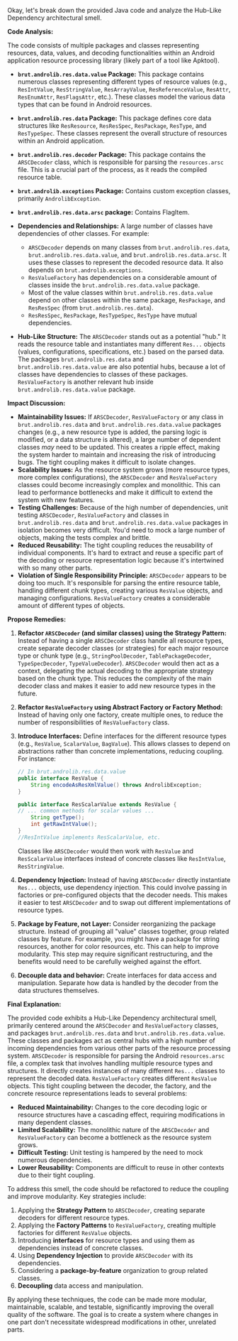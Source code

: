 Okay, let's break down the provided Java code and analyze the Hub-Like Dependency architectural smell.

**Code Analysis:**

The code consists of multiple packages and classes representing resources, data, values, and decoding functionalities within an Android application resource processing library (likely part of a tool like Apktool).

-   **`brut.androlib.res.data.value` Package:** This package contains numerous classes representing different types of resource values (e.g., `ResIntValue`, `ResStringValue`, `ResArrayValue`, `ResReferenceValue`, `ResAttr`, `ResEnumAttr`, `ResFlagsAttr`, etc.). These classes model the various data types that can be found in Android resources.
-   **`brut.androlib.res.data` Package:** This package defines core data structures like `ResResource`, `ResResSpec`, `ResPackage`, `ResType`, and `ResTypeSpec`. These classes represent the overall structure of resources within an Android application.
-   **`brut.androlib.res.decoder` Package:** This package contains the `ARSCDecoder` class, which is responsible for parsing the `resources.arsc` file. This is a crucial part of the process, as it reads the compiled resource table.
-   **`brut.androlib.exceptions` Package:** Contains custom exception classes, primarily `AndrolibException`.
-   **`brut.androlib.res.data.arsc` package:** Contains FlagItem.

-   **Dependencies and Relationships:** A large number of classes have dependencies of other classes. For example:

    -   `ARSCDecoder` depends on many classes from `brut.androlib.res.data`, `brut.androlib.res.data.value`, and `brut.androlib.res.data.arsc`. It uses these classes to represent the decoded resource data. It also depends on `brut.androlib.exceptions`.
    -   `ResValueFactory` has dependencies on a considerable amount of classes inside the `brut.androlib.res.data.value` package.
    -   Most of the value classes within `brut.androlib.res.data.value` depend on other classes within the same package, `ResPackage`, and `ResResSpec` (from `brut.androlib.res.data`).
    -   `ResResSpec`, `ResPackage`, `ResTypeSpec`, `ResType` have mutual dependencies.

-   **Hub-Like Structure:** The `ARSCDecoder` stands out as a potential "hub." It reads the resource table and instantiates many different `Res...` objects (values, configurations, specifications, etc.) based on the parsed data.  The packages `brut.androlib.res.data` and `brut.androlib.res.data.value` are also potential hubs, because a lot of classes have dependencies to classes of these packages. `ResValueFactory` is another relevant hub inside `brut.androlib.res.data.value` package.

**Impact Discussion:**

-   **Maintainability Issues:** If `ARSCDecoder`, `ResValueFactory` or any class in `brut.androlib.res.data` and `brut.androlib.res.data.value` packages changes (e.g., a new resource type is added, the parsing logic is modified, or a data structure is altered), a large number of dependent classes _may_ need to be updated. This creates a ripple effect, making the system harder to maintain and increasing the risk of introducing bugs. The tight coupling makes it difficult to isolate changes.
-   **Scalability Issues:** As the resource system grows (more resource types, more complex configurations), the `ARSCDecoder` and `ResValueFactory` classes could become increasingly complex and monolithic. This can lead to performance bottlenecks and make it difficult to extend the system with new features.
-   **Testing Challenges:** Because of the high number of dependencies, unit testing `ARSCDecoder`, `ResValueFactory` and classes in `brut.androlib.res.data` and `brut.androlib.res.data.value` packages in isolation becomes very difficult. You'd need to mock a large number of objects, making the tests complex and brittle.
-   **Reduced Reusability:** The tight coupling reduces the reusability of individual components. It's hard to extract and reuse a specific part of the decoding or resource representation logic because it's intertwined with so many other parts.
-   **Violation of Single Responsibility Principle:** `ARSCDecoder` appears to be doing too much. It's responsible for parsing the entire resource table, handling different chunk types, creating various `ResValue` objects, and managing configurations. `ResValueFactory` creates a considerable amount of different types of objects.

**Propose Remedies:**

1.  **Refactor `ARSCDecoder` (and similar classes) using the Strategy Pattern:** Instead of having a single `ARSCDecoder` class handle all resource types, create separate decoder classes (or strategies) for each major resource type or chunk type (e.g., `StringPoolDecoder`, `TablePackageDecoder`, `TypeSpecDecoder`, `TypeValueDecoder`). `ARSCDecoder` would then act as a context, delegating the actual decoding to the appropriate strategy based on the chunk type. This reduces the complexity of the main decoder class and makes it easier to add new resource types in the future.

2.  **Refactor `ResValueFactory` using Abstract Factory or Factory Method:**
    Instead of having only one factory, create multiple ones, to reduce the number of responsibilities of `ResValueFactory` class.

3.  **Introduce Interfaces:** Define interfaces for the different resource types (e.g., `ResValue`, `ScalarValue`, `BagValue`). This allows classes to depend on abstractions rather than concrete implementations, reducing coupling. For instance:

    ```java
    // In brut.androlib.res.data.value
    public interface ResValue {
        String encodeAsResXmlValue() throws AndrolibException;
    }

    public interface ResScalarValue extends ResValue {
    // ... common methods for scalar values ...
        String getType();
        int getRawIntValue();
    }
    //ResIntValue implements ResScalarValue, etc.
    ```

    Classes like `ARSCDecoder` would then work with `ResValue` and `ResScalarValue` interfaces instead of concrete classes like `ResIntValue`, `ResStringValue`.

4.  **Dependency Injection:** Instead of having `ARSCDecoder` directly instantiate `Res...` objects, use dependency injection. This could involve passing in factories or pre-configured objects that the decoder needs. This makes it easier to test `ARSCDecoder` and to swap out different implementations of resource types.

5.  **Package by Feature, not Layer:** Consider reorganizing the package structure. Instead of grouping all "value" classes together, group related classes by feature. For example, you might have a package for string resources, another for color resources, etc. This can help to improve modularity. This step may require significant restructuring, and the benefits would need to be carefully weighed against the effort.

6.  **Decouple data and behavior:** Create interfaces for data access and manipulation. Separate how data is handled by the decoder from the data structures themselves.

**Final Explanation:**

The provided code exhibits a Hub-Like Dependency architectural smell, primarily centered around the `ARSCDecoder` and `ResValueFactory` classes, and packages `brut.androlib.res.data` and `brut.androlib.res.data.value`. These classes and packages act as central hubs with a high number of incoming dependencies from various other parts of the resource processing system. `ARSCDecoder` is responsible for parsing the Android `resources.arsc` file, a complex task that involves handling multiple resource types and structures. It directly creates instances of many different `Res...` classes to represent the decoded data. `ResValueFactory` creates different `ResValue` objects. This tight coupling between the decoder, the factory, and the concrete resource representations leads to several problems:

-   **Reduced Maintainability:** Changes to the core decoding logic or resource structures have a cascading effect, requiring modifications in many dependent classes.
-   **Limited Scalability:** The monolithic nature of the `ARSCDecoder` and `ResValueFactory` can become a bottleneck as the resource system grows.
-   **Difficult Testing:** Unit testing is hampered by the need to mock numerous dependencies.
-   **Lower Reusability:** Components are difficult to reuse in other contexts due to their tight coupling.

To address this smell, the code should be refactored to reduce the coupling and improve modularity. Key strategies include:

1.  Applying the **Strategy Pattern** to `ARSCDecoder`, creating separate decoders for different resource types.
2.  Applying the **Factory Patterns** to `ResValueFactory`, creating multiple factories for different `ResValue` objects.
3.  Introducing **interfaces** for resource types and using them as dependencies instead of concrete classes.
4.  Using **Dependency Injection** to provide `ARSCDecoder` with its dependencies.
5.  Considering a **package-by-feature** organization to group related classes.
6.  **Decoupling** data access and manipulation.

By applying these techniques, the code can be made more modular, maintainable, scalable, and testable, significantly improving the overall quality of the software. The goal is to create a system where changes in one part don't necessitate widespread modifications in other, unrelated parts.
